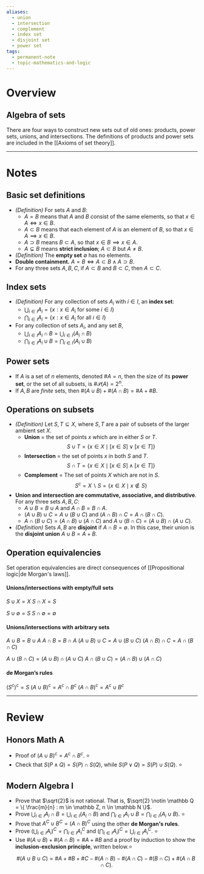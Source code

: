 ```yaml
---
aliases:
  - union
  - intersection
  - complement
  - index set
  - disjoint set
  - power set
tags:
  - permanent-note
  - topic-mathematics-and-logic
---
```

# Overview

## Algebra of sets

There are four ways to construct new sets out of old ones: products, power sets, unions, and intersections. The definitions of products and power sets are included in the [[Axioms of set theory]].

---
# Notes

## Basic set definitions

- *(Definition)* For sets $A$ and $B$:
	- $A = B$ means that $A$ and $B$ consist of the same elements, so that $x \in A \iff x \in B$.
	- $A \subset B$ means that each element of $A$ is an element of $B$, so that $x \in A \implies x \in B$.
	- $A \supset B$ means $B \subset A$, so that $x \in B \implies x \in A$.
	- $A \subsetneq B$ means **strict inclusion**; $A \subset B$ but $A \neq B$.
- *(Definition)* The **empty set** $\emptyset$ has no elements.
- **Double containment.** $A = B \iff A \subset B \wedge A \supset B$.
- For any three sets $A, B, C$, if $A \subset B$ and $B \subset C$, then $A \subset C$.
## Index sets
- *(Definition)* For any collection of sets $A_i$ with $i \in I$, an **index set**:
	- $\bigcup_{i \in I} A_i = \{ x : x \in A_i \text{ for some } i \in I \}$
	- $\bigcap_{i \in I} A_i = \{ x : x \in A_i \text{ for all } i \in I \}$
- For any collection of sets $A_i$, and any set $B$,
	- $\bigcup_{i \in I} A_i \cap B = \bigcup_{i \in I} (A_i \cap B)$
	- $\bigcap_{i \in I} A_i \cup B = \bigcap_{i \in I} (A_i \cup B)$
## Power sets
- If $A$ is a set of $n$ elements, denoted $\# A = n$, then the size of its **power set**, or the set of all subsets, is $\# \mathcal P(A) = 2^n$.
- If $A,B$ are *finite* sets, then $\# (A\cup B) + \# (A\cap B) = \# A + \# B$.
## Operations on subsets 

- *(Definition)* Let $S,T \subseteq X$, where $S,T$ are a pair of subsets of the larger ambient set $X$.
	- **Union** = the set of points $x$ which are in either $S$ or $T$. $$ S \cup T  = \{ x\in X \mid [x\in S] \vee [x \in T] \}$$
	- **Intersection** = the set of points $x$ in both $S$ and $T$. $$ S \cap T  = \{ x\in X \mid [x\in S] \wedge [x \in T] \}$$
	- **Complement** = The set of points $X$ which are not in $S$. $$ S^c = X\backslash S =  \{ x\in X \mid x \notin S \}$$
- **Union and intersection are commutative, associative, and distributive**. For any three sets $A, B, C$:
	- $A \cup B = B \cup A$ and $A \cap B = B \cap A$.
	- $(A\cup B) \cup C = A \cup (B \cup C)$ and $(A \cap B) \cap C = A \cap (B \cap C)$.
	- $A \cap (B \cup C) = (A \cap B) \cup (A \cap C)$ and $A \cup (B \cap C) = (A \cup B) \cap (A \cup C)$.
- *(Definition)* Sets $A,B$ are **disjoint** if $A \cap B = \emptyset$. In this case, their union is the **disjoint union** $A \cup B = A + B$.
## Operation equivalencies

Set operation equivalencies are direct consequences of [[Propositional logic|de Morgan's laws]].
#### Unions/intersections with empty/full sets
$S \cup X = X$
$S \cap X = S$

$S \cup \emptyset = S$
$S \cap \emptyset = \emptyset$
#### Unions/intersections with arbitrary sets

$A \cup B = B \cup A$
$A \cap B = B \cap A$
$(A\cup B) \cup C = A \cup (B \cup C)$
$(A \cap B) \cap C = A \cap (B \cap C)$

$A \cup (B \cap C) = (A \cup B) \cap (A \cup C)$
$A \cap (B \cup C) = (A \cap B) \cup (A \cap C)$
#### de Morgan’s rules
$(S^c)^c = S$
$(A \cup B)^c = A^c \cap B^c$
$(A \cap B)^c = A^c \cup B^c$

---
# Review

## Honors Math A
- Proof of $(A \cup B)^c = A^c \cap B^c$. ⭐
- Check that $S(P \wedge Q) = S(P) \cap S(Q)$, while $S(P \vee Q) = S(P) \cup S(Q)$. ⭐

## Modern Algebra I
- Prove that $\sqrt{2}$ is not rational. That is, $\sqrt{2} \notin \mathbb Q = \{ \frac{m}{n} : m \in \mathbb Z, n \in \mathbb N \}$.
- Prove $\bigcup_{i \in I} A_i \cap B = \bigcup_{i \in I} (A_i \cap B)$ and $\bigcap_{i \in I} A_i \cup B = \bigcap_{i \in I} (A_i \cup B)$. ⭐
- Prove that $A^C \cup B^C = (A \cap B)^C$ using the other **de Morgan's rules**.
- Prove $(\bigcup_{i \in I} A_i)^C = \bigcap_{i \in I} A_i^C$ and $(\bigcap_{i \in I} A_i)^C = \bigcup_{i \in I} A_i^C$. ⭐
- Use $\# (A\cup B) + \# (A\cap B) = \# A + \# B$ and a proof by induction to show the **inclusion-exclusion principle**, written below.⭐
$$\# (A\cup B \cup C) = \# A + \# B + \# C - \# (A\cap B) - \# (A\cap C) - \# (B\cap C) + \# (A \cap B \cap C).$$

